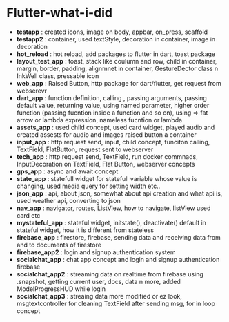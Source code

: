 # Flutter-what-i-did

- **testapp** : created icons, image on body, appbar, on_press, scaffold 
- **testapp2** : container, used textStyle, decoration in container, image in decoration
- **hot_reload** : hot reload, add packages to flutter in dart, toast package 
- **layout_test_app** : toast, stack like coulumn and row, child in container, margin, border, padding, alignmnet in container, GestureDector class n InkWell class, pressable icon
- **web_app** : Raised Button, http package for dart/flutter, get request from webserevr
- **dart_app** : function definition, calling , passing arguments, passing default value, returning value, using named parameter, higher order function (passing fucntion inside a function and so on), using => fat arrow or lambda expression, nameless fucntion or lambda 
- **assets_app** : used child concept, used card widget, played audio and created assests for audio and images raised button a container 
- **input_app** : http request send, input, child concept, funciton calling, TextField, FlatButton, request sent to webserver
- **tech_app** : http request send, TextField, run docker commnads, InputDecoration on TextField, Flat Button, webserver concepts  
- **gps_app** : async and await concept
- **state_app** : statefull widget for statefull variable whose value is changing, used media query for setting width etc..
- **json_app** : api, about json, somewhat about api creation and what api is, used weather api, converting to json
- **nav_app** : navigator, routes, ListView, how to navigate, listView used card etc
- **mystateful_app** : stateful widget, initstate(), deactivate() default in stateful widget, how it is different from stateless
- **firebase_app** : firestore, firebase, sending data and receiving data from and to documents of firestore
- **firebase_app2** : login and signup authentication system
- **socialchat_app** : chat app concept and login and signup authentication firebase
- **socialchat_app2** : streaming data on realtime from firebase using .snapshot, getting current user, docs, data n more, added ModelProgressHUD while login
- **socialchat_app3** : streaing data more modified or ez look, msgtextcontroller for cleaning TextField after sending msg, for in loop concept
